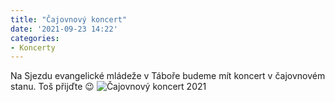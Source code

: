 ```yaml
---
title: "Čajovnový koncert"
date: '2021-09-23 14:22'
categories:
- Koncerty
---
```


Na Sjezdu evangelické mládeže v Táboře budeme mít koncert v čajovnovém stanu. Toš přijďte 😉
![Čajovnový koncert 2021](/images/cajovnovy.jpg)
